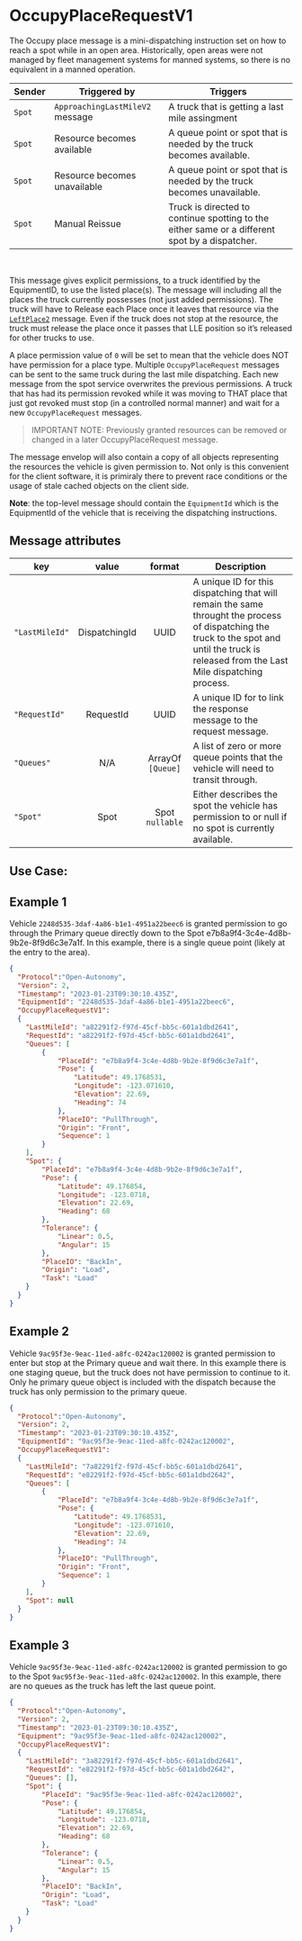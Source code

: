 # OccupyPlaceRequestV1

The Occupy place message is a mini-dispatching instruction set on how to reach a spot while in an open area.  Historically, open areas were not managed by fleet management systems for manned systems, so there is no equivalent in a manned operation.

|Sender| Triggered by | Triggers|
|---|---|---|
|`Spot` | `ApproachingLastMileV2` message| A truck that is getting a last mile assingment |
|`Spot` | Resource becomes available | A queue point or spot that is needed by the truck becomes available. |
|`Spot` | Resource becomes unavailable | A queue point or spot that is needed by the truck becomes unavailable. |
|`Spot` | Manual Reissue | Truck is directed to continue spotting to the either same or a different spot by a dispatcher. |

<br>

This message gives explicit permissions, to a truck identified by the EquipmentID, to use the listed place(s). The message will including all the places the truck currently possesses (not just added permissions).   The truck will have to Release each Place once it leaves that resource via the [`LeftPlace2`](LeftPlaceV2.md) message.  Even if the truck does not stop at the resource, the truck must release the place once it passes that LLE position so it’s released for other trucks to use.

A place permission value of `0` will be set to mean that the vehicle does NOT have permission for a place type.  Multiple `OccupyPlaceRequest` messages can be sent to the same truck during the last mile dispatching.  Each new message from the spot service overwrites the previous permissions.  A truck that has had its permission revoked while it was moving to THAT place that just got revoked must stop (in a controlled normal manner) and wait for a new `OccupyPlaceRequest` messages.

> IMPORTANT NOTE: Previously granted resources can be removed or changed in a later OccupyPlaceRequest message.  


The message envelop will also contain a copy of all objects representing the resources the vehicle is given permission to.  Not only is this convenient for the client software, it is primiraly there to prevent race conditions or the usage of stale cached objects on the client side.

**Note**: the top-level message should contain the `EquipmentId` which is the EquipmentId of the vehicle that is receiving the dispatching instructions.

## Message attributes

|key |value |format | Description|
|---|:---:|:---:|---|
|`"LastMileId"`| DispatchingId| UUID| A unique ID for this dispatching that will remain the same throught the process of dispatching the truck to the spot and until the truck is released from the Last Mile dispatching process. |
|`"RequestId"` | RequestId | UUID | A unique ID for to link the response message to the request message. |
|`"Queues"` | N/A | ArrayOf `[Queue]` | A list of zero or more queue points that the vehicle will need to transit through. |
|`"Spot"` | Spot | Spot <br> `nullable` | Either describes the spot the vehicle has permission to or null if no spot is currently available. |


## Use Case:



## Example 1
Vehicle `2248d535-3daf-4a86-b1e1-4951a22beec6` is granted permission to go through the Primary queue directly down to the Spot e7b8a9f4-3c4e-4d8b-9b2e-8f9d6c3e7a1f.  In this example, there is a single queue point (likely at the entry to the area).

```JSON
{
  "Protocol":"Open-Autonomy",
  "Version": 2,
  "Timestamp": "2023-01-23T09:30:10.435Z",
  "EquipmentId": "2248d535-3daf-4a86-b1e1-4951a22beec6",
  "OccupyPlaceRequestV1":
  {
    "LastMileId": "a82291f2-f97d-45cf-bb5c-601a1dbd2641",
    "RequestId": "a82291f2-f97d-45cf-bb5c-601a1dbd2641",
    "Queues": [
        {
            "PlaceId": "e7b8a9f4-3c4e-4d8b-9b2e-8f9d6c3e7a1f",
            "Pose": {
                "Latitude": 49.1768531,
                "Longitude": -123.071610,
                "Elevation": 22.69,
                "Heading": 74
            },
            "PlaceIO": "PullThrough",
            "Origin": "Front",
            "Sequence": 1
        }
    ],
    "Spot": {
        "PlaceId": "e7b8a9f4-3c4e-4d8b-9b2e-8f9d6c3e7a1f",
        "Pose": {
            "Latitude": 49.176854,
            "Longitude": -123.0718,
            "Elevation": 22.69,
            "Heading": 68
        },
        "Tolerance": {
            "Linear": 0.5,
            "Angular": 15
        },
        "PlaceIO": "BackIn",
        "Origin": "Load",
        "Task": "Load"
    }
  }
}
```


## Example 2
Vehicle `9ac95f3e-9eac-11ed-a8fc-0242ac120002` is granted permission to enter but stop at the Primary queue and wait there.  In this example there is one staging queue, but the truck does not have permission to continue to it.  Only he primary queue object is included with the dispatch because the truck has only permission to the primary queue.

```JSON
{
  "Protocol":"Open-Autonomy",
  "Version": 2,
  "Timestamp": "2023-01-23T09:30:10.435Z",
  "EquipmentId": "9ac95f3e-9eac-11ed-a8fc-0242ac120002",
  "OccupyPlaceRequestV1":
  {
    "LastMileId": "7a82291f2-f97d-45cf-bb5c-601a1dbd2641",
    "RequestId": "e82291f2-f97d-45cf-bb5c-601a1dbd2642",
    "Queues": [
        {
            "PlaceId": "e7b8a9f4-3c4e-4d8b-9b2e-8f9d6c3e7a1f",
            "Pose": {
                "Latitude": 49.1768531,
                "Longitude": -123.071610,
                "Elevation": 22.69,
                "Heading": 74
            },
            "PlaceIO": "PullThrough",
            "Origin": "Front",
            "Sequence": 1
        }
    ],
    "Spot": null
  }
}
```


## Example 3
Vehicle `9ac95f3e-9eac-11ed-a8fc-0242ac120002` is granted permission to go to the Spot `9ac95f3e-9eac-11ed-a8fc-0242ac120002`. In this example, there are no queues as the truck has left the last queue point.

```JSON
{
  "Protocol":"Open-Autonomy",
  "Version": 2,
  "Timestamp": "2023-01-23T09:30:10.435Z",
  "Equipment": "9ac95f3e-9eac-11ed-a8fc-0242ac120002",
  "OccupyPlaceRequestV1":
  {
    "LastMileId": "3a82291f2-f97d-45cf-bb5c-601a1dbd2641",
    "RequestId": "e82291f2-f97d-45cf-bb5c-601a1dbd2642",
    "Queues": [],
    "Spot": {
        "PlaceId": "9ac95f3e-9eac-11ed-a8fc-0242ac120002",
        "Pose": {
            "Latitude": 49.176854,
            "Longitude": -123.0718,
            "Elevation": 22.69,
            "Heading": 68
        },
        "Tolerance": {
            "Linear": 0.5,
            "Angular": 15
        },
        "PlaceIO": "BackIn",
        "Origin": "Load",
        "Task": "Load"
    }
  }
}
```